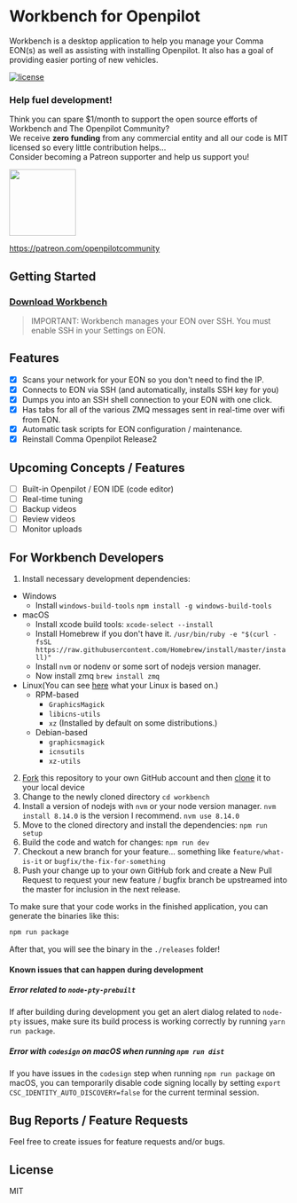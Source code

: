 

# Workbench for Openpilot
Workbench is a desktop application to help you manage your Comma EON(s) as well as assisting with installing Openpilot.
It also has a goal of providing easier porting of new vehicles.

<!-- ![](https://opc.ai/assets/workbench-readme-splash.png)
[![Travis](https://img.shields.io/travis/openpilot-community/workbench.svg?style=flat-square&label=Travis+CI)](https://travis-ci.org/openpilot-community/workbench)
[![CircleCI](https://img.shields.io/circleci/project/openpilot-community/workbench/desktop.svg?style=flat-square&label=CircleCI)](https://circleci.com/gh/openpilot-community/workbench)
![AppVeyor Build status](https://ci.appveyor.com/api/projects/status/ow6duui01jcsag3l?svg=true)
[![Build status](https://ci.appveyor.com/api/projects/status/ow6duui01jcsag3l?svg=true)](https://ci.appveyor.com/project/jfrux/workbench) -->

[![license](https://img.shields.io/github/license/openpilot-community/workbench.svg)](https://github.com/openpilot-community/workbench/blob/master/LICENSE)

### Help fuel development!

Think you can spare $1/month to support the open source efforts of Workbench and The Openpilot Community?<br />
We receive **zero funding** from any commercial entity and all our code is MIT licensed so every little contribution helps...<br />
Consider becoming a Patreon supporter and help us support you!

<a href="https://www.patreon.com/bePatron?u=9861134" ><img src="https://c5.patreon.com/external/logo/become_a_patron_button.png" width="120" /></a>

https://patreon.com/openpilotcommunity

## Getting Started

### [Download Workbench](https://opc.ai/workbench)

> IMPORTANT: Workbench manages your EON over SSH.  You must enable SSH in your Settings on EON.

## Features

- [x] Scans your network for your EON so you don't need to find the IP.
- [x] Connects to EON via SSH (and automatically, installs SSH key for you)
- [x] Dumps you into an SSH shell connection to your EON with one click.
- [x] Has tabs for all of the various ZMQ messages sent in real-time over wifi from EON.
- [x] Automatic task scripts for EON configuration / maintenance.
- [x] Reinstall Comma Openpilot Release2

## Upcoming Concepts / Features

- [ ] Built-in Openpilot / EON IDE (code editor)
- [ ] Real-time tuning
- [ ] Backup videos
- [ ] Review videos
- [ ] Monitor uploads

## For Workbench Developers

1. Install necessary development dependencies:
  * Windows
    - Install `windows-build-tools`
    `npm install -g windows-build-tools`
  * macOS
    - Install xcode build tools: 
      `xcode-select --install`
    - Install Homebrew if you don't have it. 
      `/usr/bin/ruby -e "$(curl -fsSL https://raw.githubusercontent.com/Homebrew/install/master/install)"`
    - Install `nvm` or nodenv or some sort of nodejs version manager.
    - Now install zmq
      `brew install zmq`
  * Linux(You can see [here](https://en.wikipedia.org/wiki/List_of_Linux_distributions) what your Linux is based on.)
    - RPM-based
        + `GraphicsMagick`
        + `libicns-utils`
        + `xz` (Installed by default on some distributions.)
    - Debian-based
        + `graphicsmagick`
        + `icnsutils`
        + `xz-utils`
2. [Fork](https://help.github.com/articles/fork-a-repo/) this repository to your own GitHub account and then [clone](https://help.github.com/articles/cloning-a-repository/) it to your local device
3. Change to the newly cloned directory `cd workbench`
4. Install a version of nodejs with `nvm` or your node version manager.
   `nvm install 8.14.0` is the version I recommend.
   `nvm use 8.14.0`
5. Move to the cloned directory and install the dependencies: 
  `npm run setup`
6. Build the code and watch for changes:
  `npm run dev`
7. Checkout a new branch for your feature... something like `feature/what-is-it` or `bugfix/the-fix-for-something`
8. Push your change up to your own GitHub fork and create a New Pull Request to request your new feature / bugfix branch  be upstreamed into the master for inclusion in the next release.

To make sure that your code works in the finished application, you can generate the binaries like this:

```bash
npm run package
```

After that, you will see the binary in the `./releases` folder!

#### Known issues that can happen during development

##### Error related to `node-pty-prebuilt`

If after building during development you get an alert dialog related to `node-pty` issues,
make sure its build process is working correctly by running `yarn run package`.

##### Error with `codesign` on macOS when running `npm run dist`

If you have issues in the `codesign` step when running `npm run package` on macOS, you can temporarily disable code signing locally by setting
`export CSC_IDENTITY_AUTO_DISCOVERY=false` for the current terminal session.

## Bug Reports / Feature Requests

Feel free to create issues for feature requests and/or bugs.

## License
MIT
